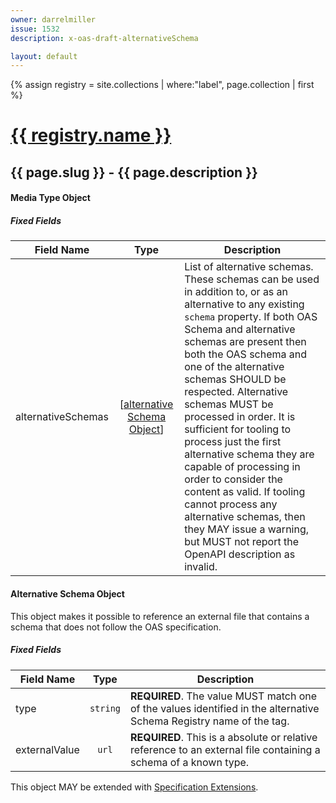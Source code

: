 ```yaml
---
owner: darrelmiller
issue: 1532
description: x-oas-draft-alternativeSchema

layout: default
---
```


{% assign registry = site.collections | where:"label", page.collection  | first %}
# <a href=".">{{ registry.name }}</a>

## {{ page.slug }} - {{ page.description }}

#### <a name="mediaTypeObject"></a>Media Type Object


##### Fixed Fields

Field Name | Type | Description
---|:---:|---
<a name="alternativeSchemas"></a>alternativeSchemas | [[alternative Schema Object](#alternativeSchemaObject)] | List of alternative schemas.  These schemas can be used in addition to, or as an alternative to any existing `schema` property. If both OAS Schema and alternative schemas are present then both the OAS schema and one of the alternative schemas SHOULD be respected.  Alternative schemas MUST be processed in order.  It is sufficient for tooling to process just the first alternative schema they are capable of processing in order to consider the content as valid. If tooling cannot process any alternative schemas, then they MAY issue a warning, but MUST not report the OpenAPI description as invalid.

#### <a name="alternateSchemaObject"></a>Alternative Schema Object

This object makes it possible to reference an external file that contains a schema that does not follow the OAS specification. 

##### Fixed Fields

| Field Name | Type | Description |
|---|:---:|---|
<a name="alternativeSchemaType"></a>type | `string` | **REQUIRED**. The value MUST match one of the values identified in the alternative Schema Registry name of the tag.
<a name="alternativeSchemaExternalValue"></a>externalValue | `url` | **REQUIRED**.  This is a absolute or relative reference to an external file containing a schema of a known type.

This object MAY be extended with [Specification Extensions](#specificationExtensions).
